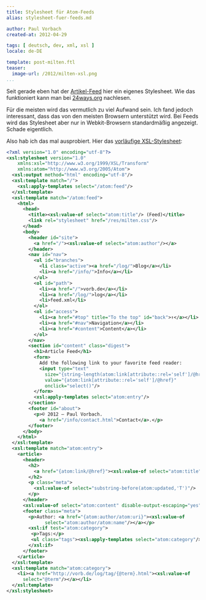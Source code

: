 ```yaml
---
title: Stylesheet für Atom-Feeds
alias: stylesheet-fuer-feeds.md

author: Paul Vorbach
created-at: 2012-04-29

tags: [ deutsch, dev, xml, xsl ]
locale: de-DE

template: post-milten.ftl
teaser:
  image-url: /2012/milten-xsl.png
...
```


Seit gerade eben hat der [Artikel-Feed](/log/feed.xml) hier ein eigenes
Stylesheet. Wie das funktioniert kann man bei
[24ways.org](http://24ways.org/2006/beautiful-xml-with-xsl) nachlesen.

Für die meisten wird das vermutlich zu viel Aufwand sein. Ich fand jedoch
interessant, dass das von den meisten Browsern unterstützt wird. Bei Feeds wird
das Stylesheet aber nur in Webkit-Browsern standardmäßig angezeigt. Schade
eigentlich.

Also hab ich das mal ausprobiert. Hier das
[vorläufige XSL-Stylesheet](/res/milten.feed.xsl):

~~~ xml
<?xml version="1.0" encoding="utf-8"?>
<xsl:stylesheet version="1.0"
    xmlns:xsl="http://www.w3.org/1999/XSL/Transform"
    xmlns:atom="http://www.w3.org/2005/Atom">
  <xsl:output method="html" encoding="utf-8"/>
  <xsl:template match="/">
    <xsl:apply-templates select="/atom:feed"/>
  </xsl:template>
  <xsl:template match="/atom:feed">
    <html>
      <head>
        <title><xsl:value-of select="atom:title"/> (Feed)</title>
        <link rel="stylesheet" href="/res/milten.css"/>
      </head>
      <body>
        <header id="site">
          <a href="/"><xsl:value-of select="atom:author"/></a>
        </header>
        <nav id="nav">
          <ul id="branches">
            <li class="active"><a href="/log/">Blog</a></li>
            <li><a href="/info/">Info</a></li>
          </ul>
          <ol id="path">
            <li><a href="/">vorb.de</a></li>
            <li><a href="/log/">log</a></li>
            <li>feed.xml</li>
          </ol>
          <ol id="access">
            <li><a href="#top" title="To the top" id="back">↑</a></li>
            <li><a href="#nav">Navigation</a></li>
            <li><a href="#content">Content</a></li>
          </ol>
        </nav>
        <section id="content" class="digest">
          <h1>Article Feed</h1>
          <form>
            Add the following link to your favorite feed reader:
            <input type="text"
              size="{string-length(atom:link[attribute::rel='self']/@href)}"
              value="{atom:link[attribute::rel='self']/@href}"
              onclick="select()"/>
          </form>
          <xsl:apply-templates select="atom:entry"/>
        </section>
        <footer id="about">
          <p>© 2012 – Paul Vorbach.
            <a href="/info/contact.html">Contact</a>.</p>
        </footer>
      </body>
    </html>
  </xsl:template>
  <xsl:template match="atom:entry">
    <article>
      <header>
        <h2>
          <a href="{atom:link/@href}"><xsl:value-of select="atom:title"/></a>
        </h2>
        <p class="meta">
          <xsl:value-of select="substring-before(atom:updated,'T')"/>
        </p>
      </header>
      <xsl:value-of select="atom:content" disable-output-escaping="yes"/>
      <footer class="meta">
        <p>Author: <a href="{atom:author/atom:uri}"><xsl:value-of
              select="atom:author/atom:name"/></a></p>
        <xsl:if test="atom:category">
         <p>Tags:</p>
         <ul class="tags"><xsl:apply-templates select="atom:category"/></ul>
        </xsl:if>
      </footer>
    </article>
  </xsl:template>
  <xsl:template match="atom:category">
    <li><a href="http://vorb.de/log/tag/{@term}.html"><xsl:value-of
      select="@term"/></a></li>
  </xsl:template>
</xsl:stylesheet>
~~~
